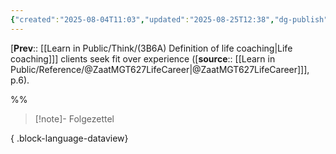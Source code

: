 ```yaml
---
{"created":"2025-08-04T11:03","updated":"2025-08-25T12:38","dg-publish":true,"dg-permalink":"3b6a2-life-coaching-fit","id":"3b6a2","dg-path":"Think/(3B6A2) Life coaching clients seek fit over experience.md","permalink":"/3b6a2-life-coaching-fit/","dgPassFrontmatter":true,"noteIcon":"1"}
---
```


[**Prev**:: [[Learn in Public/Think/(3B6A) Definition of life coaching\|Life coaching]]] clients seek fit over experience ([**source**:: [[Learn in Public/Reference/@ZaatMGT627LifeCareer\|@ZaatMGT627LifeCareer]]], p.6). 

%%

> [!note]- Folgezettel
>  
{ .block-language-dataview}